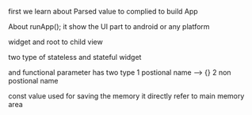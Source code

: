 first we learn about Parsed value to complied to build App

About runApp();
it show the UI part to android or any platform

widget and root to child view 

two type of stateless and stateful widget

and functional parameter has two type 
1 postional name  --> {}
2 non postional name 


const value    used for saving the memory 
it directly refer to main memory area 
